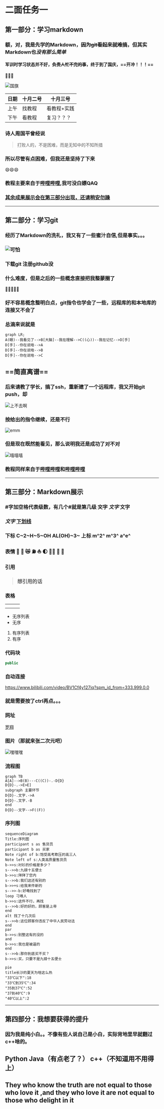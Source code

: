 



# 二面任务一

## 第一部分：学习markdown

### 额，对，我是先学的Markdown，~~因为git看起来就难搞~~，但其实Markdown也***没有那么简单***

#### 军训时学习状态并不好，~~负责人忙不完的事~~，终于到了国庆，==开冲！！！==

:dog::dog::dog: 

 ![国旗](http://img.mp.itc.cn/upload/20161001/39cda15ff0114e00b00c06a02a74fd0d_th.jpeg)



| 日期 | 十月二号 | 十月三号    |
| ---- | -------- | ----------- |
| 上午 | 找教程   | 看教程+实践 |
| 下午 | 看教程   | 复习？？？  |

### 诗人周国平曾经说

> 打败人的，不是困难，而是无知中的不知所措 

### 所以尽管有点困难，但我还是坚持了下来 

:smile::smile::smile:

### 教程主要来自于[哔哩哔哩](https://www.bilibili.com/video/BV1C7411V7SF?spm_id_from=333.999.0.0),我可没白嫖QAQ

### <u>其余成果展示会在第三部分出现，还请稍安勿躁</u>

***

## 第二部分：学习git

### 经历了Markdown的洗礼，我又有了一些蜜汁自信,但是事实。。。

### ![可怕](http://img.itlun.cn/uploads/allimg/160607/1-16060G45347.jpg)





### 下载git 注册github没

### 什么难度，但是之后的一些概念直接把我整蒙圈了

:dizzy::dizzy::dizzy::dizzy::dizzy:

### 好不容易概念整明白点，git指令也学会了一些，远程库的和本地库的连接又不会了

### 总滴来说就是

```mermaid
graph LR;
A(眼)--我看见了-->B[大脑]--我在理解-->C((心))--我在记忆-->D[手]
D[手]--你在说啥-->A
D[手]--你在说啥-->B
D[手]--你在说啥-->C
```



## ==简直离谱==

### 后来请教了学长，搞了ssh，重新建了一个远程库，我又开始git push，却

![上不去啊](http://tiebapic.baidu.com/forum/w%3D580/sign=91fee68ddf26cffc692abfba89004a7d/9440f9d3572c11df8f572f373e2762d0f603c2be.jpg)

### 按给出的指令继续，还是不行

![emm](http://tiebapic.baidu.com/forum/w%3D580/sign=f857adde0c3d26972ed3085565fab24f/3f731ece36d3d539eebb9fd76787e950342ab0be.jpg)

### 但是现在既然能看见，那么说明我还是成功了对不对

![嘻嘻嘻](https://i0.hdslb.com/bfs/article/94690d4408bd0bfb0bb7aa4a5ac23422944de201.jpg@942w_906h_progressive.webp)

### 教程同样来自于[哔哩哔哩](https://www.bilibili.com/video/BV1e541137Tc?spm_id_from=333.999.0.0)和[哔哩哔哩](https://www.bilibili.com/video/BV1Xx411m7kn?spm_id_from=333.999.0.0)

*********

##  第三部分：Markdown展示

### #字加空格代表级数，有几个#就是第几级 ~~文字~~ *文字*  **文字**

### ***文字*** <u>下划线</u>

### 下标 C~2~H~5~OH   AL(OH)~3~           上标 m^2^ m^3^ a^e^ 

### 表情 :small_orange_diamond: :crescent_moon: :crying_cat_face: :fuelpump: :sailboat: :first_quarter_moon: :walking_woman: :ear_of_rice: :rabbit: 

### 引用  

> ### 想引用的话 

### 表格 

|      |      |      |
| ---- | ---- | ---- |
|      |      |      |
|      |      |      |

* 无序列表
* 无序

1. 有序列表
2. 有序

### 代码块

```java
public
```

### 自动连接

<https://www.bilibili.com/video/BV1Cf4y127iq?spm_id_from=333.999.0.0>   

### 就是需要按了ctrl再点。。。

### 网址

[罗翔](https://www.bilibili.com/video/BV1pz4y1Q7p2?from=search&seid=12078433478029542172&spm_id_from=333.337.0.0)

### 图片（那就来张二次元吧）

![嘿嘿嘿](http://i0.hdslb.com/bfs/article/29b4d927c693573029ecd7daa694f4fc2df2fabc.jpg)

### 流程图

```mermaid
graph TB
A[A]-->B(B)---C((C))-.-D{D}
D{D}-.->E>E]
subgraph 主要环节
D{D}-.文字.->A
D{D}-.文字.-B
end
D{D}--文字-->F((F))

```

### 序列图

```mermaid
sequenceDiagram
Title:序列图
participant s as 售货员
participant b as 买家
Note right of b:饱受高考欺压的高三人
Note left of s:人类高质量售货员
b->>s:衬衫的价格是多少？
s-->>b:九磅十五便士
b->>s:拜拜了您内
s-->>b:我们这还有别的
b->>+s:给我来件新的
s-->>-b:好嘞找到了
loop 刁难人
b->>s:这件不行，再找
s-->>b:好的好的，顾客是上帝
end
alt 找了十几次后
s-->>b:这位顾客你违反了中华人民劳动法
end
par
b->>s:别整这有的没的
and
b->>s:我也是被逼的
end
s-->>b:那你到底买不买？
b->>s:买，只要不是九磅十五便士
```



```mermaid
pie
title长沙的夏天为啥这么热
"33℃以下":18
"33℃到35℃":34
"35到37℃":52
"37到40℃":9
"40℃以上":2
```

***

## 第四部分：我想要获得的提升

### 因为我是纯小白。。不像有些人说自己是小白，实际背地里早就翻过c++啥的。

## Python    Java（有点老了？）   c++（不知道用不用得上）

## They who know the truth are not equal to those who love it ,and they who love it are not equal to those who delight in it











